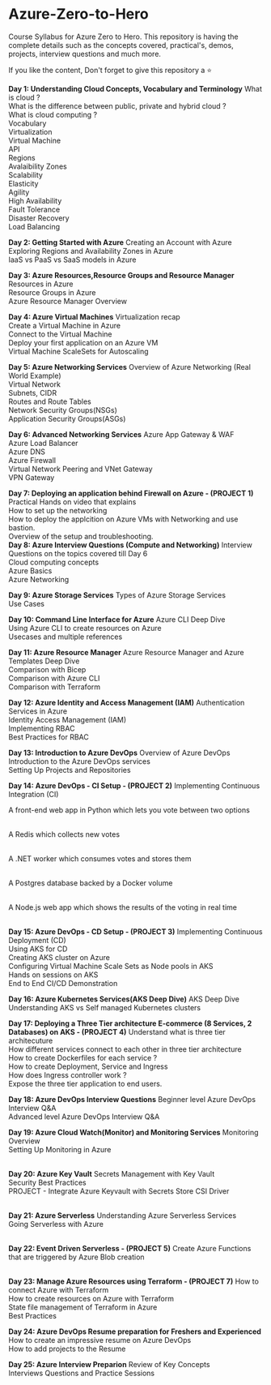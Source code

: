 # Azure-Zero-to-Hero
Course Syllabus for Azure Zero to Hero. This repository is having the complete details such as the concepts covered, practical's, demos, projects, interview questions and much more.

If you like the content, Don't forget to give this repository a ⭐

**Day 1: Understanding Cloud Concepts, Vocabulary and Terminology**
What is cloud ?<br/>
What is the difference between public, private and hybrid cloud ?<br/>
What is cloud computing ?<br/>
Vocabulary<br/>
Virtualization<br/>
Virtual Machine<br/>
API<br/>
Regions<br/>
Avalaibility Zones<br/>
Scalability<br/>
Elasticity<br/>
Agility<br/>
High Availability<br/>
Fault Tolerance<br/>
Disaster Recovery<br/>
Load Balancing<br/>

**Day 2: Getting Started with Azure**
Creating an Account with Azure<br/>
Exploring Regions and Availability Zones in Azure<br/>
IaaS vs PaaS vs SaaS models in Azure<br/>

**Day 3: Azure Resources,Resource Groups and Resource Manager**
Resources in Azure<br/>
Resource Groups in Azure<br/>
Azure Resource Manager Overview<br/>

**Day 4: Azure Virtual Machines**
Virtualization recap<br/>
Create a Virtual Machine in Azure<br/>
Connect to the Virtual Machine<br/>
Deploy your first application on an Azure VM<br/>
Virtual Machine ScaleSets for Autoscaling<br/>

**Day 5: Azure Networking Services**
Overview of Azure Networking (Real World Example)<br/>
Virtual Network<br/>
Subnets, CIDR<br/>
Routes and Route Tables<br/>
Network Security Groups(NSGs)<br/>
Application Security Groups(ASGs)<br/>

**Day 6: Advanced Networking Services**
Azure App Gateway & WAF<br/>
Azure Load Balancer<br/>
Azure DNS<br/>
Azure Firewall<br/>
Virtual Network Peering and VNet Gateway<br/>
VPN Gateway<br/>

**Day 7: Deploying an application behind Firewall on Azure - (PROJECT 1)**
Practical Hands on video that explains<br/>
How to set up the networking<br/>
How to deploy the applcition on Azure VMs with Networking and use bastion.<br/>
Overview of the setup and troubleshooting.
<br/>
**Day 8: Azure Interview Questions (Compute and Networking)**
Interview Questions on the topics covered till Day 6<br/>
Cloud computing concepts<br/>
Azure Basics<br/>
Azure Networking<br/>

**Day 9: Azure Storage Services**
Types of Azure Storage Services<br/>
Use Cases<br/>

**Day 10: Command Line Interface for Azure**
Azure CLI Deep Dive<br/>
Using Azure CLI to create resources on Azure<br/>
Usecases and multiple references<br/>

**Day 11: Azure Resource Manager**
Azure Resource Manager and Azure Templates Deep Dive<br/>
Comparison with Bicep<br/>
Comparison with Azure CLI<br/>
Comparison with Terraform<br/>

**Day 12: Azure Identity and Access Management (IAM)**
Authentication Services in Azure<br/>
Identity Access Management (IAM)<br/>
Implementing RBAC<br/>
Best Practices for RBAC<br/>

**Day 13: Introduction to Azure DevOps**
Overview of Azure DevOps<br/>
Introduction to the Azure DevOps services<br/>
Setting Up Projects and Repositories<br/>

**Day 14: Azure DevOps - CI Setup - (PROJECT 2)**
Implementing Continuous Integration (CI)<br/>

A front-end web app in Python which lets you vote between two options<br/><br/>

A Redis which collects new votes<br/><br/>

A .NET worker which consumes votes and stores them<br/><br/>

A Postgres database backed by a Docker volume<br/><br/>

A Node.js web app which shows the results of the voting in real time<br/><br/>


**Day 15: Azure DevOps - CD Setup - (PROJECT 3)**
Implementing Continuous Deployment (CD)<br/>
Using AKS for CD<br/>
Creating AKS cluster on Azure<br/>
Configuring Virtual Machine Scale Sets as Node pools in AKS<br/>
Hands on sessions on AKS<br/>
End to End CI/CD Demonstration<br/>

**Day 16: Azure Kubernetes Services(AKS Deep Dive)**
AKS Deep Dive<br/>
Understanding AKS vs Self managed Kubernetes clusters<br/>

**Day 17: Deploying a Three Tier architecture E-commerce (8 Services, 2 Databases) on AKS - (PROJECT 4)**
Understand what is three tier architecuture<br/>
How different services connect to each other in three tier architecture<br/>
How to create Dockerfiles for each service ?<br/>
How to create Deployment, Service and Ingress<br/>
How does Ingress controller work ?<br/>
Expose the three tier application to end users.<br/>


**Day 18: Azure DevOps Interview Questions**
Beginner level Azure DevOps Interview Q&A<br/>
Advanced level Azure DevOps Interview Q&A<br/>

**Day 19: Azure Cloud Watch(Monitor) and Monitoring Services**
Monitoring Overview<br/>
Setting Up Monitoring in Azure<br/><br/>

**Day 20: Azure Key Vault**
Secrets Management with Key Vault<br/>
Security Best Practices<br/>
PROJECT - Integrate Azure Keyvault with Secrets Store CSI Driver<br/><br/>

**Day 21: Azure Serverless**
Understanding Azure Serverless Services<br/>
Going Serverless with Azure<br/><br/>

**Day 22: Event Driven Serverless - (PROJECT 5)**
Create Azure Functions that are triggered by Azure Blob creation<br/><br/>

**Day 23: Manage Azure Resources using Terraform - (PROJECT 7)**
How to connect Azure with Terraform<br/>
How to create resources on Azure with Terraform<br/>
State file management of Terraform in Azure<br/>
Best Practices<br/>

**Day 24: Azure DevOps Resume preparation for Freshers and Experienced**
How to create an impressive resume on Azure DevOps<br/>
How to add projects to the Resume<br/>

**Day 25: Azure Interview Preparion**
Review of Key Concepts<br/>
Interviews Questions and Practice Sessions<br/>
